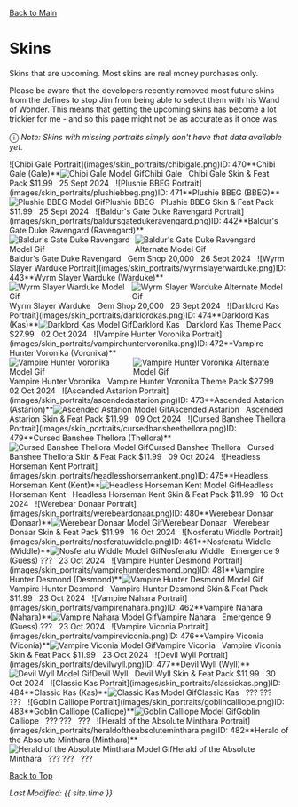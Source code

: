 [Back to Main](index.md)

# Skins

Skins that are upcoming. Most skins are real money purchases only.

Please be aware that the developers recently removed most future skins from the defines to stop Jim from being able to select them with his Wand of Wonder. This means that getting the upcoming skins has become a lot trickier for me - and so this page might not be as accurate as it once was.

<span style="font-size:1.2em;">ⓘ</span> *Note: Skins with missing portraits simply don't have that data available yet.*

<span class="skinTableColumn">
    <span class="skinTableRow">
        <span class="skinTableIcon">
            <span class="tooltipHolder" style="width:max-content">![Chibi Gale Portrait](images/skin_portraits/chibigale.png)<span class="featTooltipContents">ID: 470**Chibi Gale (Gale)**<img src="images/skin_models/chibigale.gif" alt="Chibi Gale Model Gif" style="width:auto;height:auto;max-width:100%;max-height:100%"></span></span>Chibi Gale
        </span>
        <span class="skinTableSource">
            <span style="margin-left: 8px;">Chibi Gale Skin & Feat Pack</span>
        </span>
        <span class="skinTableCost">
            <span style="margin-right: 8px;">$11.99</span>
        </span>
        <span class="skinTableDate">
            <span style="margin-right: 8px;">25 Sept 2024</span>
        </span>
    </span>
    <span class="skinTableRow">
        <span class="skinTableIcon">
            <span class="tooltipHolder" style="width:max-content">![Plushie BBEG Portrait](images/skin_portraits/plushiebbeg.png)<span class="featTooltipContents">ID: 471**Plushie BBEG (BBEG)**<img src="images/skin_models/plushiebbeg.gif" alt="Plushie BBEG Model Gif" style="width:auto;height:auto;max-width:100%;max-height:100%"></span></span>Plushie BBEG
        </span>
        <span class="skinTableSource">
            <span style="margin-left: 8px;">Plushie BBEG Skin & Feat Pack</span>
        </span>
        <span class="skinTableCost">
            <span style="margin-right: 8px;">$11.99</span>
        </span>
        <span class="skinTableDate">
            <span style="margin-right: 8px;">25 Sept 2024</span>
        </span>
    </span>
    <span class="skinTableRow">
        <span class="skinTableIcon">
            <span class="tooltipHolder" style="width:max-content">![Baldur's Gate Duke Ravengard Portrait](images/skin_portraits/baldursgatedukeravengard.png)<span class="featTooltipContents">ID: 442**Baldur's Gate Duke Ravengard (Ravengard)**<span style="display:flex;flex-direction:row"><img src="images/skin_models/baldursgatedukeravengard.gif" alt="Baldur's Gate Duke Ravengard Model Gif" style="width:auto;height:auto;max-width:100%;max-height:100%"><img src="images/skin_models/baldursgatedukeravengard-enflamed.gif" alt="Baldur's Gate Duke Ravengard Alternate Model Gif" style="width:auto;height:auto;max-width:100%;max-height:100%"></span></span></span>Baldur's Gate Duke Ravengard
        </span>
        <span class="skinTableSource">
            <span style="margin-left: 8px;">Gem Shop</span>
        </span>
        <span class="skinTableCost">
            <span style="margin-right: 8px;">20,000</span>
        </span>
        <span class="skinTableDate">
            <span style="margin-right: 8px;">26 Sept 2024</span>
        </span>
    </span>
    <span class="skinTableRow">
        <span class="skinTableIcon">
            <span class="tooltipHolder" style="width:max-content">![Wyrm Slayer Warduke Portrait](images/skin_portraits/wyrmslayerwarduke.png)<span class="featTooltipContents">ID: 443**Wyrm Slayer Warduke (Warduke)**<span style="display:flex;flex-direction:row"><img src="images/skin_models/wyrmslayerwarduke.gif" alt="Wyrm Slayer Warduke Model Gif" style="width:auto;height:auto;max-width:100%;max-height:100%"><img src="images/skin_models/wyrmslayerwarduke-flame_tongue.gif" alt="Wyrm Slayer Warduke Alternate Model Gif" style="width:auto;height:auto;max-width:100%;max-height:100%"></span></span></span>Wyrm Slayer Warduke
        </span>
        <span class="skinTableSource">
            <span style="margin-left: 8px;">Gem Shop</span>
        </span>
        <span class="skinTableCost">
            <span style="margin-right: 8px;">20,000</span>
        </span>
        <span class="skinTableDate">
            <span style="margin-right: 8px;">26 Sept 2024</span>
        </span>
    </span>
    <span class="skinTableRow">
        <span class="skinTableIcon">
            <span class="tooltipHolder" style="width:max-content">![Darklord Kas Portrait](images/skin_portraits/darklordkas.png)<span class="featTooltipContents">ID: 474**Darklord Kas (Kas)**<img src="images/skin_models/darklordkas.gif" alt="Darklord Kas Model Gif" style="width:auto;height:auto;max-width:100%;max-height:100%"></span></span>Darklord Kas
        </span>
        <span class="skinTableSource">
            <span style="margin-left: 8px;">Darklord Kas Theme Pack</span>
        </span>
        <span class="skinTableCost">
            <span style="margin-right: 8px;">$27.99</span>
        </span>
        <span class="skinTableDate">
            <span style="margin-right: 8px;">02 Oct 2024</span>
        </span>
    </span>
    <span class="skinTableRow">
        <span class="skinTableIcon">
            <span class="tooltipHolder" style="width:max-content">![Vampire Hunter Voronika Portrait](images/skin_portraits/vampirehuntervoronika.png)<span class="featTooltipContents">ID: 472**Vampire Hunter Voronika (Voronika)**<span style="display:flex;flex-direction:row"><img src="images/skin_models/vampirehuntervoronika.gif" alt="Vampire Hunter Voronika Model Gif" style="width:auto;height:auto;max-width:100%;max-height:100%"><img src="images/skin_models/vampirehuntervoronika-darklord.gif" alt="Vampire Hunter Voronika Alternate Model Gif" style="width:auto;height:auto;max-width:100%;max-height:100%"></span></span></span>Vampire Hunter Voronika
        </span>
        <span class="skinTableSource">
            <span style="margin-left: 8px;">Vampire Hunter Voronika Theme Pack</span>
        </span>
        <span class="skinTableCost">
            <span style="margin-right: 8px;">$27.99</span>
        </span>
        <span class="skinTableDate">
            <span style="margin-right: 8px;">02 Oct 2024</span>
        </span>
    </span>
    <span class="skinTableRow">
        <span class="skinTableIcon">
            <span class="tooltipHolder" style="width:max-content">![Ascended Astarion Portrait](images/skin_portraits/ascendedastarion.png)<span class="featTooltipContents">ID: 473**Ascended Astarion (Astarion)**<img src="images/skin_models/ascendedastarion.gif" alt="Ascended Astarion Model Gif" style="width:auto;height:auto;max-width:100%;max-height:100%"></span></span>Ascended Astarion
        </span>
        <span class="skinTableSource">
            <span style="margin-left: 8px;">Ascended Astarion Skin & Feat Pack</span>
        </span>
        <span class="skinTableCost">
            <span style="margin-right: 8px;">$11.99</span>
        </span>
        <span class="skinTableDate">
            <span style="margin-right: 8px;">09 Oct 2024</span>
        </span>
    </span>
    <span class="skinTableRow">
        <span class="skinTableIcon">
            <span class="tooltipHolder" style="width:max-content">![Cursed Banshee Thellora Portrait](images/skin_portraits/cursedbansheethellora.png)<span class="featTooltipContents">ID: 479**Cursed Banshee Thellora (Thellora)**<img src="images/skin_models/cursedbansheethellora.gif" alt="Cursed Banshee Thellora Model Gif" style="width:auto;height:auto;max-width:100%;max-height:100%"></span></span>Cursed Banshee Thellora
        </span>
        <span class="skinTableSource">
            <span style="margin-left: 8px;">Cursed Banshee Thellora Skin & Feat Pack</span>
        </span>
        <span class="skinTableCost">
            <span style="margin-right: 8px;">$11.99</span>
        </span>
        <span class="skinTableDate">
            <span style="margin-right: 8px;">09 Oct 2024</span>
        </span>
    </span>
    <span class="skinTableRow">
        <span class="skinTableIcon">
            <span class="tooltipHolder" style="width:max-content">![Headless Horseman Kent Portrait](images/skin_portraits/headlesshorsemankent.png)<span class="featTooltipContents">ID: 475**Headless Horseman Kent (Kent)**<img src="images/skin_models/headlesshorsemankent.gif" alt="Headless Horseman Kent Model Gif" style="width:auto;height:auto;max-width:100%;max-height:100%"></span></span>Headless Horseman Kent
        </span>
        <span class="skinTableSource">
            <span style="margin-left: 8px;">Headless Horseman Kent Skin & Feat Pack</span>
        </span>
        <span class="skinTableCost">
            <span style="margin-right: 8px;">$11.99</span>
        </span>
        <span class="skinTableDate">
            <span style="margin-right: 8px;">16 Oct 2024</span>
        </span>
    </span>
    <span class="skinTableRow">
        <span class="skinTableIcon">
            <span class="tooltipHolder" style="width:max-content">![Werebear Donaar Portrait](images/skin_portraits/werebeardonaar.png)<span class="featTooltipContents">ID: 480**Werebear Donaar (Donaar)**<img src="images/skin_models/werebeardonaar.gif" alt="Werebear Donaar Model Gif" style="width:auto;height:auto;max-width:100%;max-height:100%"></span></span>Werebear Donaar
        </span>
        <span class="skinTableSource">
            <span style="margin-left: 8px;">Werebear Donaar Skin & Feat Pack</span>
        </span>
        <span class="skinTableCost">
            <span style="margin-right: 8px;">$11.99</span>
        </span>
        <span class="skinTableDate">
            <span style="margin-right: 8px;">16 Oct 2024</span>
        </span>
    </span>
    <span class="skinTableRow">
        <span class="skinTableIcon">
            <span class="tooltipHolder" style="width:max-content">![Nosferatu Widdle Portrait](images/skin_portraits/nosferatuwiddle.png)<span class="featTooltipContents">ID: 461**Nosferatu Widdle (Widdle)**<img src="images/skin_models/nosferatuwiddle.gif" alt="Nosferatu Widdle Model Gif" style="width:auto;height:auto;max-width:100%;max-height:100%"></span></span>Nosferatu Widdle
        </span>
        <span class="skinTableSource">
            <span style="margin-left: 8px;">Emergence 9 (Guess)</span>
        </span>
        <span class="skinTableCost">
            <span style="margin-right: 8px;">???</span>
        </span>
        <span class="skinTableDate">
            <span style="margin-right: 8px;">23 Oct 2024</span>
        </span>
    </span>
    <span class="skinTableRow">
        <span class="skinTableIcon">
            <span class="tooltipHolder" style="width:max-content">![Vampire Hunter Desmond Portrait](images/skin_portraits/vampirehunterdesmond.png)<span class="featTooltipContents">ID: 481**Vampire Hunter Desmond (Desmond)**<img src="images/skin_models/vampirehunterdesmond.gif" alt="Vampire Hunter Desmond Model Gif" style="width:auto;height:auto;max-width:100%;max-height:100%"></span></span>Vampire Hunter Desmond
        </span>
        <span class="skinTableSource">
            <span style="margin-left: 8px;">Vampire Hunter Desmond Skin & Feat Pack</span>
        </span>
        <span class="skinTableCost">
            <span style="margin-right: 8px;">$11.99</span>
        </span>
        <span class="skinTableDate">
            <span style="margin-right: 8px;">23 Oct 2024</span>
        </span>
    </span>
    <span class="skinTableRow">
        <span class="skinTableIcon">
            <span class="tooltipHolder" style="width:max-content">![Vampire Nahara Portrait](images/skin_portraits/vampirenahara.png)<span class="featTooltipContents">ID: 462**Vampire Nahara (Nahara)**<img src="images/skin_models/vampirenahara.gif" alt="Vampire Nahara Model Gif" style="width:auto;height:auto;max-width:100%;max-height:100%"></span></span>Vampire Nahara
        </span>
        <span class="skinTableSource">
            <span style="margin-left: 8px;">Emergence 9 (Guess)</span>
        </span>
        <span class="skinTableCost">
            <span style="margin-right: 8px;">???</span>
        </span>
        <span class="skinTableDate">
            <span style="margin-right: 8px;">23 Oct 2024</span>
        </span>
    </span>
    <span class="skinTableRow">
        <span class="skinTableIcon">
            <span class="tooltipHolder" style="width:max-content">![Vampire Viconia Portrait](images/skin_portraits/vampireviconia.png)<span class="featTooltipContents">ID: 476**Vampire Viconia (Viconia)**<img src="images/skin_models/vampireviconia.gif" alt="Vampire Viconia Model Gif" style="width:auto;height:auto;max-width:100%;max-height:100%"></span></span>Vampire Viconia
        </span>
        <span class="skinTableSource">
            <span style="margin-left: 8px;">Vampire Viconia Skin & Feat Pack</span>
        </span>
        <span class="skinTableCost">
            <span style="margin-right: 8px;">$11.99</span>
        </span>
        <span class="skinTableDate">
            <span style="margin-right: 8px;">23 Oct 2024</span>
        </span>
    </span>
    <span class="skinTableRow">
        <span class="skinTableIcon">
            <span class="tooltipHolder" style="width:max-content">![Devil Wyll Portrait](images/skin_portraits/devilwyll.png)<span class="featTooltipContents">ID: 477**Devil Wyll (Wyll)**<img src="images/skin_models/devilwyll.gif" alt="Devil Wyll Model Gif" style="width:auto;height:auto;max-width:100%;max-height:100%"></span></span>Devil Wyll
        </span>
        <span class="skinTableSource">
            <span style="margin-left: 8px;">Devil Wyll Skin & Feat Pack</span>
        </span>
        <span class="skinTableCost">
            <span style="margin-right: 8px;">$11.99</span>
        </span>
        <span class="skinTableDate">
            <span style="margin-right: 8px;">30 Oct 2024</span>
        </span>
    </span>
    <span class="skinTableRow">
        <span class="skinTableIcon">
            <span class="tooltipHolder" style="width:max-content">![Classic Kas Portrait](images/skin_portraits/classickas.png)<span class="featTooltipContents">ID: 484**Classic Kas (Kas)**<img src="images/skin_models/classickas.gif" alt="Classic Kas Model Gif" style="width:auto;height:auto;max-width:100%;max-height:100%"></span></span>Classic Kas
        </span>
        <span class="skinTableSource">
            <span style="margin-left: 8px;">???</span>
        </span>
        <span class="skinTableCost">
            <span style="margin-right: 8px;">???</span>
        </span>
        <span class="skinTableDate">
            <span style="margin-right: 8px;">???</span>
        </span>
    </span>
    <span class="skinTableRow">
        <span class="skinTableIcon">
            <span class="tooltipHolder" style="width:max-content">![Goblin Calliope Portrait](images/skin_portraits/goblincalliope.png)<span class="featTooltipContents">ID: 483**Goblin Calliope (Calliope)**<img src="images/skin_models/goblincalliope.gif" alt="Goblin Calliope Model Gif" style="width:auto;height:auto;max-width:100%;max-height:100%"></span></span>Goblin Calliope
        </span>
        <span class="skinTableSource">
            <span style="margin-left: 8px;">???</span>
        </span>
        <span class="skinTableCost">
            <span style="margin-right: 8px;">???</span>
        </span>
        <span class="skinTableDate">
            <span style="margin-right: 8px;">???</span>
        </span>
    </span>
    <span class="skinTableRow">
        <span class="skinTableIcon">
            <span class="tooltipHolder" style="width:max-content">![Herald of the Absolute Minthara Portrait](images/skin_portraits/heraldoftheabsoluteminthara.png)<span class="featTooltipContents">ID: 482**Herald of the Absolute Minthara (Minthara)**<img src="images/skin_models/heraldoftheabsoluteminthara.gif" alt="Herald of the Absolute Minthara Model Gif" style="width:auto;height:auto;max-width:100%;max-height:100%"></span></span>Herald of the Absolute Minthara
        </span>
        <span class="skinTableSource">
            <span style="margin-left: 8px;">???</span>
        </span>
        <span class="skinTableCost">
            <span style="margin-right: 8px;">???</span>
        </span>
        <span class="skinTableDate">
            <span style="margin-right: 8px;">???</span>
        </span>
    </span>
</span>

[Back to Top](#top)

*Last Modified: {{ site.time }}*